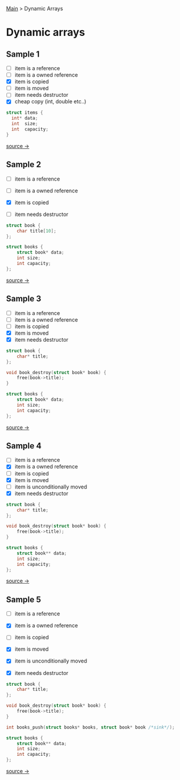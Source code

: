 
[Main](README.md) > Dynamic Arrays

# Dynamic arrays

## Sample 1

* [ ] item is a reference
* [ ] item is a owned  reference
* [x] item is copied
* [ ] item is moved
* [ ] item needs destructor
* [x] cheap copy (int, double etc..)

```c
struct items {
  int* data;
  int  size;
  int  capacity;
}
```
[source → ](array1.md)

## Sample 2

* [ ] item is a reference
* [ ] item is a owned  reference
* [x] item is copied
* [ ] item needs destructor


```c
struct book {
    char title[10];
};

struct books {
    struct book* data;
    int size;
    int capacity;
};

```
[source → ](array2.md)

## Sample 3

* [ ] item is a reference
* [ ] item is a owned  reference
* [ ] item is copied
* [x] item is moved
* [x] item needs destructor

```c
struct book {
    char* title;
};

void book_destroy(struct book* book) {
    free(book->title);
}

struct books {
    struct book* data;
    int size;
    int capacity;
};
```
[source → ](array3.md)


## Sample 4 

* [ ] item is a reference
* [x] item is a owned  reference
* [ ] item is copied
* [x] item is moved
* [ ] item is unconditionally moved
* [x] item needs destructor

```c
struct book {
    char* title;
};

void book_destroy(struct book* book) {
    free(book->title);
}

struct books {
    struct book** data;
    int size;
    int capacity;
};
```
[source → ](array4.md)


## Sample 5

* [ ] item is a reference
* [x] item is a owned  reference
* [ ] item is copied
* [x] item is moved
* [x] item is unconditionally moved
* [x] item needs destructor


```c
struct book {
    char* title;
};

void book_destroy(struct book* book) {
    free(book->title);
}

int books_push(struct books* books, struct book* book /*sink*/);

struct books {
    struct book** data;
    int size;
    int capacity;
};
```
[source → ](array5.md)
